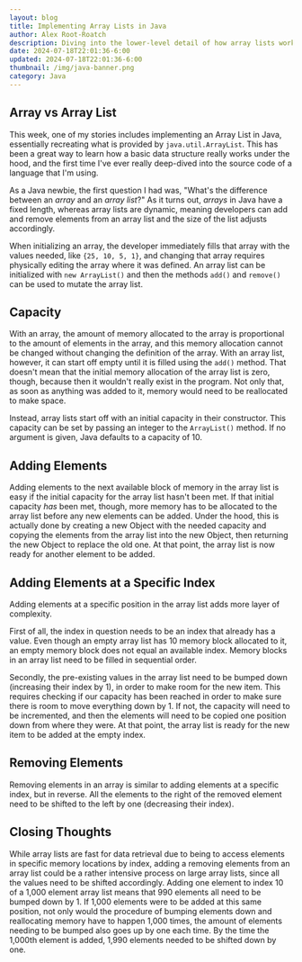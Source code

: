 ```yaml
---
layout: blog
title: Implementing Array Lists in Java
author: Alex Root-Roatch
description: Diving into the lower-level detail of how array lists work.
date: 2024-07-18T22:01:36-6:00
updated: 2024-07-18T22:01:36-6:00
thumbnail: /img/java-banner.png
category: Java
---
```


## Array vs Array List

This week, one of my stories includes implementing an Array List in Java, essentially recreating what is provided by `java.util.ArrayList`. This has been a great way to learn how a basic data structure really works under the hood, and the first time I've ever really deep-dived into the source code of a language that I'm using. 

As a Java newbie, the first question I had was, "What's the difference between an *array* and an *array list*?" As it turns out, *arrays* in Java have a fixed length, whereas array lists are dynamic, meaning developers can add and remove elements from an array list and the size of the list adjusts accordingly. 

When initializing an array, the developer immediately fills that array with the values needed, like `{25, 10, 5, 1}`, and changing that array requires physically editing the array where it was defined. An array list can be initialized with `new ArrayList()` and then the methods `add()` and `remove()` can be used to mutate the array list. 

## Capacity

With an array, the amount of memory allocated to the array is proportional to the amount of elements in the array, and this memory allocation cannot be changed without changing the definition of the array. With an array list, however, it can start off empty until it is filled using the `add()` method. That doesn't mean that the initial memory allocation of the array list is zero, though, because then it wouldn't really exist in the program. Not only that, as soon as anything was added to it, memory would need to be reallocated to make space. 

Instead, array lists start off with an initial capacity in their constructor. This capacity can be set by passing an integer to the `ArrayList()` method. If no argument is given, Java defaults to a capacity of 10. 

## Adding Elements

Adding elements to the next available block of memory in the array list is easy if the initial capacity for the array list hasn't been met. If that initial capacity *has* been met, though, more memory has to be allocated to the array list before any new elements can be added. Under the hood, this is actually done by creating a new Object with the needed capacity and copying the elements from the array list into the new Object, then returning the new Object to replace the old one. At that point, the array list is now ready for another element to be added.

## Adding Elements at a Specific Index

Adding elements at a specific position in the array list adds more layer of complexity. 

First of all, the index in question needs to be an index that already has a value. Even though an empty array list has 10 memory block allocated to it, an empty memory block does not equal an available index. Memory blocks in an array list need to be filled in sequential order.  

Secondly, the pre-existing values in the array list need to be bumped down (increasing their index by 1), in order to make room for the new item. This requires checking if our capacity has been reached in order to make sure there is room to move everything down by 1. If not, the capacity will need to be incremented, and then the elements will need to be copied one position down from where they were. At that point, the array list is ready for the new item to be added at the empty index. 

## Removing Elements

Removing elements in an array is similar to adding elements at a specific index, but in reverse. All the elements to the right of the removed element need to be shifted to the left by one (decreasing their index).

## Closing Thoughts

While array lists are fast for data retrieval due to being to access elements in specific memory locations by index, adding a removing elements from an array list could be a rather intensive process on large array lists, since all the values need to be shifted accordingly. Adding one element to index 10 of a 1,000 element array list means that 990 elements all need to be bumped down by 1. If 1,000 elements were to be added at this same position, not only would the procedure of bumping elements down and reallocating memory have to happen 1,000 times, the amount of elements needing to be bumped also goes up by one each time. By the time the 1,000th element is added, 1,990 elements needed to be shifted down by one. 


